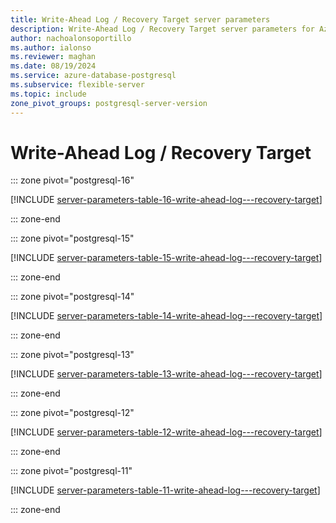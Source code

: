 ```yaml
---
title: Write-Ahead Log / Recovery Target server parameters
description: Write-Ahead Log / Recovery Target server parameters for Azure Database for PostgreSQL - Flexible Server.
author: nachoalonsoportillo
ms.author: ialonso
ms.reviewer: maghan
ms.date: 08/19/2024
ms.service: azure-database-postgresql
ms.subservice: flexible-server
ms.topic: include
zone_pivot_groups: postgresql-server-version
---
```

# Write-Ahead Log / Recovery Target


::: zone pivot="postgresql-16"

[!INCLUDE [server-parameters-table-16-write-ahead-log---recovery-target](./includes/server-parameters-table-16-write-ahead-log---recovery-target.md)]

::: zone-end


::: zone pivot="postgresql-15"

[!INCLUDE [server-parameters-table-15-write-ahead-log---recovery-target](./includes/server-parameters-table-15-write-ahead-log---recovery-target.md)]

::: zone-end


::: zone pivot="postgresql-14"

[!INCLUDE [server-parameters-table-14-write-ahead-log---recovery-target](./includes/server-parameters-table-14-write-ahead-log---recovery-target.md)]

::: zone-end


::: zone pivot="postgresql-13"

[!INCLUDE [server-parameters-table-13-write-ahead-log---recovery-target](./includes/server-parameters-table-13-write-ahead-log---recovery-target.md)]

::: zone-end


::: zone pivot="postgresql-12"

[!INCLUDE [server-parameters-table-12-write-ahead-log---recovery-target](./includes/server-parameters-table-12-write-ahead-log---recovery-target.md)]

::: zone-end


::: zone pivot="postgresql-11"

[!INCLUDE [server-parameters-table-11-write-ahead-log---recovery-target](./includes/server-parameters-table-11-write-ahead-log---recovery-target.md)]

::: zone-end


